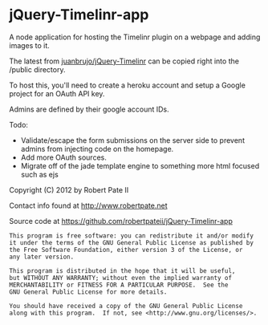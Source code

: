 jQuery-Timelinr-app
===================

A node application for hosting the Timelinr plugin on a webpage and adding images to it.


The latest from [juanbrujo/jQuery-Timelinr](https://github.com/juanbrujo/jQuery-Timelinr) can be copied right into the /public directory.

To host this, you'll need to create a heroku account and setup a Google project for an OAuth API key.

Admins are defined by their google account IDs.

Todo:
* Validate/escape the form submissions on the server side to prevent admins from injecting code on the homepage.
* Add more OAuth sources.
* Migrate off of the jade template engine to something more html focused such as ejs

Copyright (C) 2012 by Robert Pate II

Contact info found at http://www.robertpate.net

Source code at https://github.com/robertpateii/jQuery-Timelinr-app

    This program is free software: you can redistribute it and/or modify
    it under the terms of the GNU General Public License as published by
    the Free Software Foundation, either version 3 of the License, or
    any later version.

    This program is distributed in the hope that it will be useful,
    but WITHOUT ANY WARRANTY; without even the implied warranty of
    MERCHANTABILITY or FITNESS FOR A PARTICULAR PURPOSE.  See the
    GNU General Public License for more details.

    You should have received a copy of the GNU General Public License
    along with this program.  If not, see <http://www.gnu.org/licenses/>.